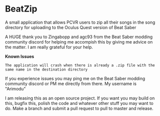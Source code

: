 # BeatZip
A small application that allows PCVR users to zip all their songs in the song directory for uploading to the Oculus Quest version of Beat Saber

A HUGE thank you to Zingabopp and agc93 from the Beat Saber modding community discord for helping me accompish this by giving me advice on the matter. I am really grateful for your help.

**Known Issues**
		
	The application will crash when there is already a .zip file with the same name in the destination directory
	

If you experience issues you may ping me on the Beat Saber modding community discord or PM me directly from there. My username is "Arimodu"


I am releasing this as an open source project. If you want you may build on this, bugfix this, polish the code and whatever other stuff you may want to do. Make a branch and submit a pull request to pull to master and release.
